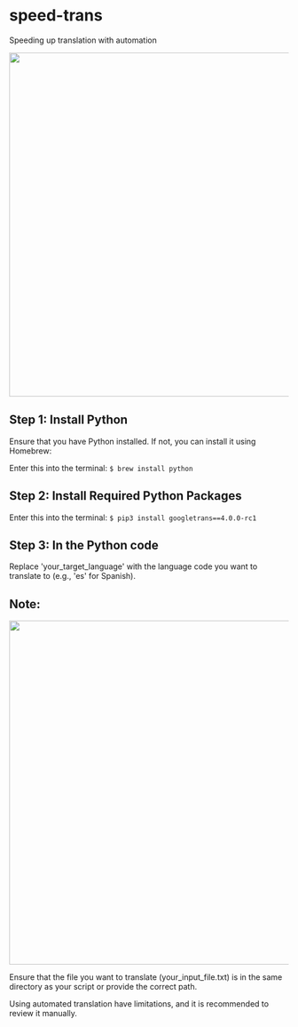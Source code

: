 # speed-trans

Speeding up translation with automation

<img src="https://media2.giphy.com/media/FVZoYkTx3cuVCkEavD/giphy.gif" style="width: 619px; ">

## Step 1: Install Python

Ensure that you have Python installed. If not, you can install it using Homebrew:

Enter this into the terminal: `$ brew install python`

## Step 2: Install Required Python Packages

Enter this into the terminal: `$ pip3 install googletrans==4.0.0-rc1`

## Step 3: In the Python code

Replace 'your_target_language' with the language code you want to translate to (e.g., 'es' for Spanish).

## Note:

<img src="https://media0.giphy.com/media/v1.Y2lkPTc5MGI3NjExOTI5aHBvbTQ3MHhpZGFuenB6dG4wODBpeG1ibmFsZTFrMnRuYmg1eSZlcD12MV9pbnRlcm5hbF9naWZfYnlfaWQmY3Q9Zw/xUOxeQTPonpZHM5uKI/giphy.gif" style="width: 619px;">

Ensure that the file you want to translate (your_input_file.txt) is in the same directory as your script or provide the correct path.

Using automated translation have limitations, and it is recommended to review it manually.
